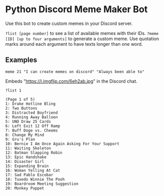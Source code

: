 # Python Discord Meme Maker Bot 
Use this bot to create custom memes in your Discord server.

`?list [page number]` to see a list of available memes with their IDs.
`?meme [ID] [up to four arguments]` to generate a custom meme. Use quotation marks around each argument to have texts longer than one word.

## Examples

`meme 21 "I can create memes on discord" "Always been able to"`

Embeds "https://i.imgflip.com/6eh2ab.jpg" in the Discord chat.

`?list 1`

    (Page 1 of 5)
    1: Drake Hotline Bling
    2: Two Buttons
    3: Distracted Boyfriend
    4: Running Away Balloon
    5: UNO Draw 25 Cards
    6: Left Exit 12 Off Ramp
    7: Buff Doge vs. Cheems
    8: Change My Mind
    9: Gru's Plan
    10: Bernie I Am Once Again Asking For Your Support
    11: Waiting Skeleton
    12: Batman Slapping Robin
    13: Epic Handshake
    14: Disaster Girl
    15: Expanding Brain
    16: Woman Yelling At Cat
    17: Sad Pablo Escobar
    18: Tuxedo Winnie The Pooh
    19: Boardroom Meeting Suggestion
    20: Monkey Puppet
